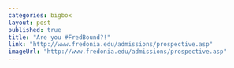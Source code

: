 ```yaml
---
categories: bigbox
layout: post
published: true
title: "Are you #FredBound?!"
link: "http://www.fredonia.edu/admissions/prospective.asp"
imageUrl: "http://www.fredonia.edu/admissions/prospective.asp"
---
```



